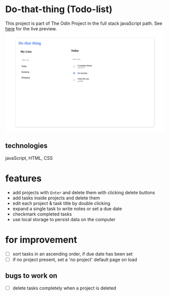 # Do-that-thing (Todo-list)
This project is part of The Odin Project in the full stack javaScript path. 
See [here](https://eveieve.github.io/TodoList2/) for the live preview. 
![screenshot](./screenshot.png)
## technologies 
javaScript, HTML, CSS 

# features

* add projects with `Enter` and delete them with clicking delete buttons
* add tasks inside projects and delete them 
* edit each project & task title by double clicking
* expand a single task to write notes or set a due date 
* checkmark completed tasks 
* use local storage to persist data on the computer 

# for improvement 

- [ ] sort tasks in an ascending order, if due date has been set 
- [ ] if no project present, set a 'no project' default page on load 

## bugs to work on 

- [ ] delete tasks completely when a project is deleted 
